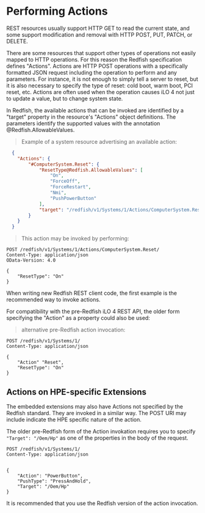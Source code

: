 # Performing Actions

REST resources usually support HTTP GET to read the current state, and some support modification and removal with HTTP POST, PUT, PATCH, or DELETE.

There are some resources that support other types of operations not easily mapped to HTTP operations.  For this reason the Redfish specification defines "Actions".  Actions are HTTP POST operations with a specifically formatted JSON request including the operation to perform and any parameters.  For instance, it is not enough to simply tell a server to reset, but it is also necessary to specify the type of reset:  cold boot, warm boot, PCI reset, etc.  Actions are often used when the operation causes iLO 4 not just to update a value, but to change system state.

In Redfish, the available actions that can be invoked are identified by a "target" property in the resource's "Actions" object definitions.  The parameters identify the supported values with the annotation @Redfish.AllowableValues.

> Example of a system resource advertising an available action:

```json
  {
  	"Actions": {
  		"#ComputerSystem.Reset": {
  			"ResetType@Redfish.AllowableValues": [
  				"On",
  				"ForceOff",
  				"ForceRestart",
  				"Nmi",
  				"PushPowerButton"
  			],
  			"target": "/redfish/v1/Systems/1/Actions/ComputerSystem.Reset/"
  		}
  	}
  }
```

> This action may be invoked by performing:

```
POST /redfish/v1/Systems/1/Actions/ComputerSystem.Reset/
Content-Type: application/json
OData-Version: 4.0

{
    "ResetType": "On"
}
```

<aside class="information">

When writing new Redfish REST client code, the first example is the recommended way to invoke actions.

For compatibility with the pre-Redfish iLO 4 REST API, the older form specifying the "Action" as a property could also be used:

</aside>

> alternative pre-Redfish action invocation:

```
POST /redfish/v1/Systems/1/
Content-Type: application/json

{
    "Action" "Reset",    
    "ResetType": "On"
}
```
## Actions on HPE-specific Extensions

The embedded extensions may also have Actions not specified by the Redfish standard.  They are invoked in a similar way.  The POST URI may include indicate the HPE specific nature of the action.

The older pre-Redfish form of the Action invokation requires you to specify `"Target": "/Oem/Hp"` as one of the properties in the body of the request.

```
POST /redfish/v1/Systems/1/
Content-Type: application/json


{
    "Action": "PowerButton", 
    "PushType": "PressAndHold", 
    "Target": "/Oem/Hp"
}

```

It is recommended that you use the Redfish version of the action invocation.

